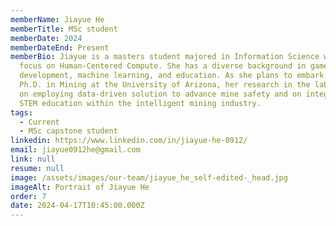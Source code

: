 ```yaml
---
memberName: Jiayue He
memberTitle: MSc student
memberDate: 2024
memberDateEnd: Present
memberBio: Jiayue is a masters student majored in Information Science with a
  focus on Human-Centered Compute. She has a diverse background in game
  development, machine learning, and education. As she plans to embark on a
  Ph.D. in Mining at the University of Arizona, her research in the lab focuses
  on employing data-driven solution to advance mine safety and on integrating
  STEM education within the intelligent mining industry.
tags:
  - Current
  - MSc capstone student
linkedin: https://www.linkedin.com/in/jiayue-he-0912/
email: jiayue0912he@gmail.com
link: null
resume: null
image: /assets/images/our-team/jiayue_he_self-edited-_head.jpg
imageAlt: Portrait of Jiayue He
order: 7
date: 2024-04-17T10:45:00.000Z
---
```

